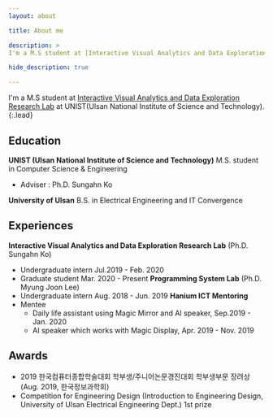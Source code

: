 ```yaml
---
layout: about

title: About me

description: >
I'm a M.S student at [Interactive Visual Analytics and Data Exploration Research Lab][lab] at UNIST(Ulsan National Institute of Science and Technology)

hide_description: true

---
```


I'm a M.S student at [Interactive Visual Analytics and Data Exploration Research Lab][lab] at UNIST(Ulsan National Institute of Science and Technology).
{:.lead}

## Education
**UNIST (Ulsan National Institute of Science and Technology)**
M.S. student in Computer Science & Engineering
- Adviser : Ph.D. Sungahn Ko

**University of Ulsan**
B.S. in Electrical Engineering and IT Convergence


## Experiences
**Interactive Visual Analytics and Data Exploration Research Lab** (Ph.D. Sungahn Ko)
 - Undergraduate intern Jul.2019 - Feb. 2020
 - Graduate student Mar. 2020 - Present
**Programming System Lab** (Ph.D. Myung Joon Lee)
 - Undergraduate intern Aug. 2018 - Jun. 2019
**Hanium ICT Mentoring**
 - Mentee 
    - Daily life assistant using Magic Mirror and AI speaker, Sep.2019 - Jan. 2020
    - AI speaker which works with Magic Display, Apr. 2019 - Nov. 2019


## Awards
- 2019 한국컴퓨터종합학술대회 학부생/주니어논문경진대회 학부생부문 장려상 (Aug. 2019, 한국정보과학회)
- Competition for Engineering Design (Introduction to Engineering Design, University of Ulsan Electrical Engineering Dept.) 1st prize

[lab]: https://ivaderlab.unist.ac.kr/
